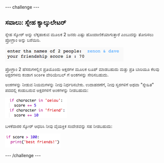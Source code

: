 \--- challenge \---

## ಸವಾಲು: ಸ್ನೇಹ ಕ್ಯಾಲ್ಕುಲೇಟರ್

ಸ್ನೇಹ ಸ್ಕೋರ್ ಅನ್ನು ಲೆಕ್ಕಹಾಕುವ ಮೂಲಕ 2 ಜನರು ಎಷ್ಟು ಹೊಂದಾಣಿಕೆಯಾಗುತ್ತಾರೆ ಎಂಬುದನ್ನು ತೋರಿಸಲು ಪ್ರೋಗ್ರಾಂ ಅನ್ನು ಬರೆಯಿರಿ.

![screenshot](images/messages-friends.png)

ಪ್ರೋಗ್ರಾಂ 2 ಹೆಸರುಗಳಲ್ಲಿನ ಪ್ರತಿಯೊಂದು ಅಕ್ಷರಗಳ ಮೂಲಕ ಲೂಪ್ ಮಾಡಬಹುದು ಮತ್ತು ಪ್ರತಿ ಬಾರಿಯೂ ಕೆಲವು ಅಕ್ಷರಗಳನು ಕಂಡಾಗ `score` ವೇರಿಯೇಬಲ್ ‌ಗೆ ಅಂಕಗಳನ್ನು ಸೇರಿಸಬಹುದು.

ಅಂಕಗಳನ್ನು ನೀಡುವ ನಿಯಮಗಳನ್ನು ನೀವು ನಿರ್ಧರಿಸಬೇಕು. ಉದಾಹರಣೆಗೆ, ನೀವು ಸ್ವರಗಳಿಗೆ ಅಥವಾ "ಸ್ನೇಹಿತ" ಪದದಲ್ಲಿ ಕಂಡುಬರುವ ಅಕ್ಷರಗಳಿಗೆ ಅಂಕಗಳನ್ನು ನೀಡಬಹುದು:

![screenshot](images/messages-friends-code.png)

ಬಳಕೆದಾರರ ಸ್ಕೋರ್ ಆಧರಿಸಿ ನೀವು ವೈಯಕ್ತಿಕ ಸಂದೇಶವನ್ನು ಸಹ ನೀಡಬಹುದು:

![screenshot](images/messages-best-friends.png)

\--- /challenge \---